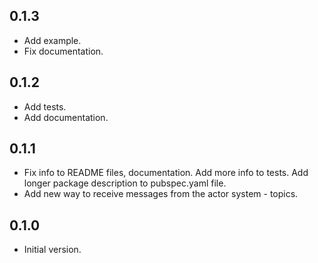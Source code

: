 ## 0.1.3

- Add example.
- Fix documentation.

## 0.1.2

- Add tests.
- Add documentation.

## 0.1.1

- Fix info to README files, documentation. Add more info to tests. Add longer package description to pubspec.yaml file.
- Add new way to receive messages from the actor system - topics.

## 0.1.0

- Initial version.
